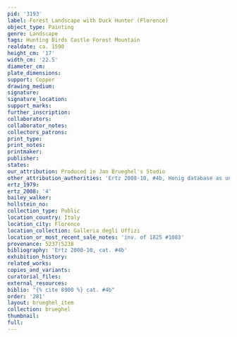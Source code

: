 ```yaml
---
pid: '3193'
label: Forest Landscape with Duck Hunter (Florence)
object_type: Painting
genre: Landscape
tags: Hunting Birds Castle Forest Mountain
realdate: ca. 1590
height_cm: '17'
width_cm: '22.5'
diameter_cm: 
plate_dimensions: 
support: Copper
drawing_medium: 
signature: 
signature_location: 
support_marks: 
further_inscription: 
collaborators: 
collaborator_notes: 
collectors_patrons: 
print_type: 
print_notes: 
printmaker: 
publisher: 
states: 
our_attribution: Produced in Jan Brueghel's Studio
other_attribution_authorities: 'Ertz 2008-10, #4b, Honig database as uncertain'
ertz_1979: 
ertz_2008: '4'
bailey_walker: 
hollstein_no: 
collection_type: Public
location_country: Italy
location_city: Florence
location_collection: Galleria degli Uffizi
location_or_most_recent_sale_notes: 'inv. of 1825 #1083'
provenance: 5237|5238
bibliography: 'Ertz 2008-10, cat. #4b'
exhibition_history: 
related_works: 
copies_and_variants: 
curatorial_files: 
external_resources: 
biblio: "{% cite 8900 %} cat. #4b"
order: '281'
layout: brueghel_item
collection: brueghel
thumbnail: 
full: 
---
```

